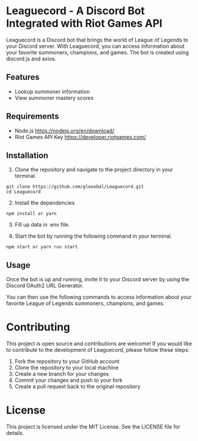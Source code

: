 # Leaguecord - A Discord Bot Integrated with Riot Games API

Leaguecord is a Discord bot that brings the world of League of Legends to your Discord server. With Leaguecord, you can access information about your favorite summoners, champions, and games. The bot is created using discord.js and axios.

## Features

-   Lookup summoner information
-   View summoner mastery scores

## Requirements

-   Node.js https://nodejs.org/en/download/
-   Riot Games API Key https://developer.riotgames.com/

## Installation

1. Clone the repository and navigate to the project directory in your terminal.

```
git clone https://github.com/glooobal/Leaguecord.git
cd Leaguecord
```

2. Install the dependencies

```
npm install or yarn
```

3. Fill up data in .env file.

4. Start the bot by running the following command in your terminal.

```
npm start or yarn run start
```

## Usage

Once the bot is up and running, invite it to your Discord server by using the Discord OAuth2 URL Generator.

You can then use the following commands to access information about your favorite League of Legends summoners, champions, and games.

# Contributing

This project is open source and contributions are welcome! If you would like to contribute to the development of Leaguecord, please follow these steps:

1. Fork the repository to your GitHub account
2. Clone the repository to your local machine
3. Create a new branch for your changes
4. Commit your changes and push to your fork
5. Create a pull request back to the original repository

# License

This project is licensed under the MIT License. See the LICENSE file for details.
